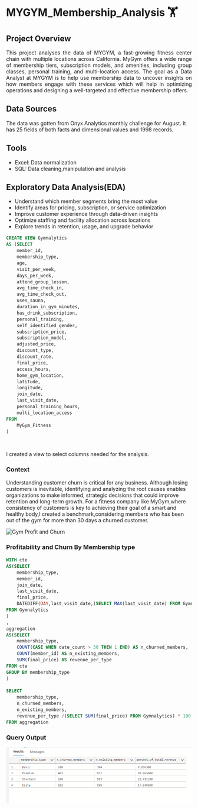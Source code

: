 # MYGYM_Membership_Analysis 🏋️

## Project Overview

<p align="justify">
This project analyses the data of MYGYM, a fast-growing fitness center chain with multiple locations across California. MyGym offers a wide range of membership tiers, subscription models, and amenities, including group classes, personal training, and multi-location access. The goal as a Data Analyst at MYGYM is to help use membership data to uncover insights on how members engage with these services which will help in optimizing operations and designing  a well-targeted and effective membership offers.
</p>



## Data Sources
The data was gotten from Onyx Analytics monthly challenge for August. It has 25 fields of both facts and dimensional values and 1998 records.



## Tools
- Excel: Data normalization
- SQL: Data cleaning,manipulation and analysis

## Exploratory Data Analysis(EDA)
- Understand which member segments bring the most value
- Identify areas for pricing, subscription, or service optimization
- Improve customer experience through data-driven insights
- Optimize staffing and facility allocation across locations
- Explore trends in retention, usage, and upgrade behavior



``` sql
CREATE VIEW Gymnalytics 
AS (SELECT 
    member_id,
    membership_type,
    age,
    visit_per_week,
    days_per_week,
    attend_group_lesson,
    avg_time_check_in,
    avg_time_check_out,
    uses_sauna,
    duration_in_gym_minutes,
    has_drink_subscription,
    personal_training,
    self_identified_gender,
    subscription_price,
    subscription_model,
    adjusted_price,
    discount_type,
    discount_rate,
    final_price,
    access_hours,
    home_gym_location,
    latitude,
    longitude,
    join_date,
    last_visit_date,
    personal_training_hours,
    multi_location_access
FROM 
    MyGym_Fitness
)
```
&nbsp;


I created a view to select columns needed for the analysis.




### Context
Understanding customer churn is critical for any business. Although losing customers is inevitable, identifying and analyzing the root causes enables organizations to make informed, strategic decisions that could improve retention and long-term growth. For a fitness company like MyGym,where consistency of customers is key to achieving their goal of a smart and healthy body,I created a benchmark,considering members who has  been out of the gym for more than 30 days a churned customer.

![Gym Profit and Churn](churn%rate.PNG)


### Profitability and Churn By Membership type

``` sql
WITH cte 
AS(SELECT 
    membership_type,
    member_id,
    join_date,
    last_visit_date,
    final_price,
    DATEDIFF(DAY,last_visit_date,(SELECT MAX(last_visit_date) FROM Gymnalytics)) AS date_count
FROM Gymnalytics
)
,
aggregation 
AS(SELECT 
    membership_type,
    COUNT(CASE WHEN date_count > 30 THEN 1 END) AS n_churned_members,
    COUNT(member_id) AS n_existing_members,
    SUM(final_price) AS revenue_per_type
FROM cte
GROUP BY membership_type
)

SELECT 
    membership_type,
    n_churned_members,
    n_existing_members,
    revenue_per_type /(SELECT SUM(final_price) FROM Gymnalytics) * 100 AS percent_of_total_revenue 
FROM aggregation
```

### Query Output
![Gym Profit and Churn](gym_profit%20and%20churn.PNG)



